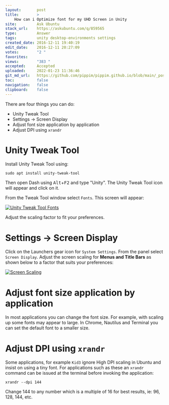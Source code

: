 ```yaml
---
layout:       post
title:        >
    How can i Optimize font for my UHD Screen in Unity
site:         Ask Ubuntu
stack_url:    https://askubuntu.com/q/859565
type:         Answer
tags:         unity desktop-environments settings
created_date: 2016-12-11 19:40:19
edit_date:    2016-12-11 20:27:09
votes:        "2 "
favorites:    
views:        "383 "
accepted:     Accepted
uploaded:     2022-01-23 11:36:46
git_md_url:   https://github.com/pippim/pippim.github.io/blob/main/_posts/2016/2016-12-11-How-can-i-Optimize-font-for-my-UHD-Screen-in-Unity.md
toc:          false
navigation:   false
clipboard:    false
---
```


There are four things you can do:

 - Unity Tweak Tool
 - Settings -> Screen Display
 - Adjust font size application by application
 - Adjust DPI using `xrandr`

# Unity Tweak Tool

Install Unity Tweak Tool using:

``` 
sudo apt install unity-tweak-tool
```

Then open Dash using <kbd>Alt</kbd>+<kbd>F2</kbd> and type "Unity". The Unity Tweak Tool icon will appear and click on it.

From the Tweak Tool window select `Fonts`. This screen will appear:

[![Unity Tweak Tool Fonts][1]][1]

Adjust the scaling factor to fit your preferences.

# Settings -> Screen Display

Click on the Launchers gear icon for `System Settings`. From the panel select `Screen Display`. Adjust the screen scaling for **Menus and Title Bars** as shown below to a factor that suits your preferences:

[![Screen Scaling][2]][2]

# Adjust font size application by application

In most applications you can change the font size. For example, with scaling up some fonts may appear to large. In Chrome, Nautilus and Terminal you can set the default font to a smaller size.

# Adjust DPI using `xrandr`

Some applications, for example `Kid3` ignore High DPI scaling in Ubuntu and insist on using a tiny font. For applications such as these an `xrandr` command can be issued at the terminal before invoking the application:

``` 
xrandr --dpi 144
```

Change 144 to any number which is a multiple of 16 for best results, ie: 96, 128, 144, etc.

  [1]: https://i.stack.imgur.com/CnV55.png
  [2]: https://i.stack.imgur.com/4G1Bn.png
